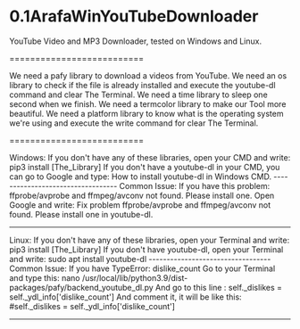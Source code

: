 # 0.1ArafaWinYouTubeDownloader
YouTube Video and MP3 Downloader, tested on Windows and Linux.

==========================

We need a pafy library to download a videos from YouTube.
We need an os library to check if the file is already installed and execute the youtube-dl command and clear The Terminal.
We need a time library to sleep one second when we finish.
We need a termcolor library to make our Tool more beautiful.
We need a platform library to know what is the operating system we're using and execute the write command for clear The Terminal.

==========================

Windows:
    If you don't have any of these libraries, open your CMD and write: pip3 install [The_Library]
    If you don't have a youtube-dl in your CMD, you can go to Google and type: How to install youtube-dl in Windows CMD.
    ----------------------------------
    Common Issue:
       If you have this problem: ffprobe/avprobe and ffmpeg/avconv not found. Please install one.
       Open Google and write: Fix problem ffprobe/avprobe and ffmpeg/avconv not found. Please install one in youtube-dl.
       
----------------------------------

Linux:
    If you don't have any of these libraries, open your Terminal and write: pip3 install [The_Library]
    If you don't have youtube-dl, open your Terminal and write: sudo apt install youtube-dl
    ----------------------------------
    Common Issue:
        If you have TypeError: dislike_count
        Go to your Terminal and type this:  nano /usr/local/lib/python3.9/dist-packages/pafy/backend_youtube_dl.py
        And go to this line : self._dislikes = self._ydl_info['dislike_count']
        And comment it, it will be like this: #self._dislikes = self._ydl_info['dislike_count']

-----------------------------------
